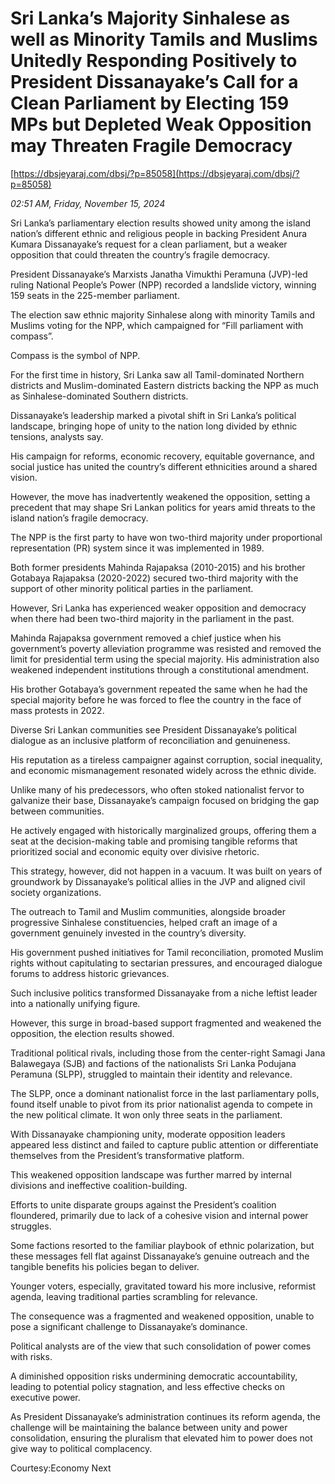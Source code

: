 # Sri Lanka’s Majority Sinhalese as well as Minority Tamils and Muslims Unitedly Responding Positively to President Dissanayake’s Call for a Clean Parliament by Electing 159 MPs but Depleted Weak Opposition may Threaten Fragile Democracy

[https://dbsjeyaraj.com/dbsj/?p=85058](https://dbsjeyaraj.com/dbsj/?p=85058)

*02:51 AM, Friday, November 15, 2024*

Sri Lanka’s parliamentary election results showed unity among the island nation’s different ethnic and religious people in backing President Anura Kumara Dissanayake’s request for a clean parliament, but a weaker opposition that could threaten the country’s fragile democracy.

President Dissanayake’s Marxists Janatha Vimukthi Peramuna (JVP)-led ruling National People’s Power (NPP) recorded a landslide victory, winning 159 seats in the 225-member parliament.

The election saw ethnic majority Sinhalese along with minority Tamils and Muslims voting for the NPP, which campaigned for “Fill parliament with compass”.

Compass is the symbol of NPP.

For the first time in history, Sri Lanka saw all Tamil-dominated Northern districts and Muslim-dominated Eastern districts backing the NPP as much as Sinhalese-dominated Southern districts.

Dissanayake’s leadership marked a pivotal shift in Sri Lanka’s political landscape, bringing hope of unity to the nation long divided by ethnic tensions, analysts say.

His campaign for reforms, economic recovery, equitable governance, and social justice has united the country’s different ethnicities around a shared vision.

However, the move has inadvertently weakened the opposition, setting a precedent that may shape Sri Lankan politics for years amid threats to the island nation’s fragile democracy.

The NPP is the first party to have won two-third majority under proportional representation (PR) system since it was implemented in 1989.

Both former presidents Mahinda Rajapaksa (2010-2015) and his brother Gotabaya Rajapaksa (2020-2022) secured two-third majority with the support of other minority political parties in the parliament.

However, Sri Lanka has experienced weaker opposition and democracy when there had been two-third majority in the parliament in the past.

Mahinda Rajapaksa government removed a chief justice when his government’s poverty alleviation programme was resisted and removed the limit for presidential term using the special majority. His administration also weakened independent institutions through a constitutional amendment.

His brother Gotabaya’s government repeated the same when he had the special majority before he was forced to flee the country in the face of mass protests in 2022.

Diverse Sri Lankan communities see President Dissanayake’s political dialogue as an inclusive platform of reconciliation and genuineness.

His reputation as a tireless campaigner against corruption, social inequality, and economic mismanagement resonated widely across the ethnic divide.

Unlike many of his predecessors, who often stoked nationalist fervor to galvanize their base, Dissanayake’s campaign focused on bridging the gap between communities.

He actively engaged with historically marginalized groups, offering them a seat at the decision-making table and promising tangible reforms that prioritized social and economic equity over divisive rhetoric.

This strategy, however, did not happen in a vacuum. It was built on years of groundwork by Dissanayake’s political allies in the JVP and aligned civil society organizations.

The outreach to Tamil and Muslim communities, alongside broader progressive Sinhalese constituencies, helped craft an image of a government genuinely invested in the country’s diversity.

His government pushed initiatives for Tamil reconciliation, promoted Muslim rights without capitulating to sectarian pressures, and encouraged dialogue forums to address historic grievances.

Such inclusive politics transformed Dissanayake from a niche leftist leader into a nationally unifying figure.

However, this surge in broad-based support fragmented and weakened the opposition, the election results showed.

Traditional political rivals, including those from the center-right Samagi Jana Balawegaya (SJB) and factions of the nationalists Sri Lanka Podujana Peramuna (SLPP), struggled to maintain their identity and relevance.

The SLPP, once a dominant nationalist force in the last parliamentary polls, found itself unable to pivot from its prior nationalist agenda to compete in the new political climate. It won only three seats in the parliament.

With Dissanayake championing unity, moderate opposition leaders appeared less distinct and failed to capture public attention or differentiate themselves from the President’s transformative platform.

This weakened opposition landscape was further marred by internal divisions and ineffective coalition-building.

Efforts to unite disparate groups against the President’s coalition floundered, primarily due to lack of a cohesive vision and internal power struggles.

Some factions resorted to the familiar playbook of ethnic polarization, but these messages fell flat against Dissanayake’s genuine outreach and the tangible benefits his policies began to deliver.

Younger voters, especially, gravitated toward his more inclusive, reformist agenda, leaving traditional parties scrambling for relevance.

The consequence was a fragmented and weakened opposition, unable to pose a significant challenge to Dissanayake’s dominance.

Political analysts are of the view that such consolidation of power comes with risks.

A diminished opposition risks undermining democratic accountability, leading to potential policy stagnation, and less effective checks on executive power.

As President Dissanayake’s administration continues its reform agenda, the challenge will be maintaining the balance between unity and power consolidation, ensuring the pluralism that elevated him to power does not give way to political complacency.

Courtesy:Economy Next

